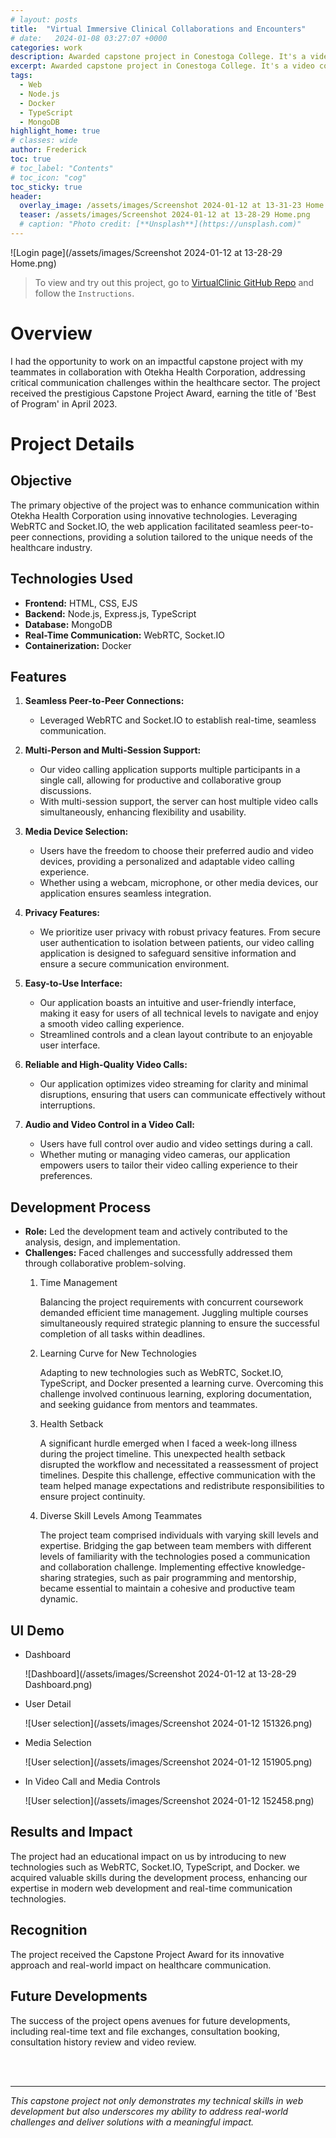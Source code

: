 ```yaml
---
# layout: posts
title:  "Virtual Immersive Clinical Collaborations and Encounters"
# date:   2024-01-08 03:27:07 +0000
categories: work
description: Awarded capstone project in Conestoga College. It's a video communication application for healthcare providers and patients with multiple concurrent sessions and multiple participants.
excerpt: Awarded capstone project in Conestoga College. It's a video communication application for healthcare providers and patients with multiple concurrent sessions and multiple participants.
tags: 
  - Web 
  - Node.js
  - Docker 
  - TypeScript
  - MongoDB 
highlight_home: true
# classes: wide
author: Frederick
toc: true
# toc_label: "Contents"
# toc_icon: "cog"
toc_sticky: true
header:
  overlay_image: /assets/images/Screenshot 2024-01-12 at 13-31-23 Home.png
  teaser: /assets/images/Screenshot 2024-01-12 at 13-28-29 Home.png
  # caption: "Photo credit: [**Unsplash**](https://unsplash.com)"
---
```


![Login page](/assets/images/Screenshot 2024-01-12 at 13-28-29 Home.png)

> To view and try out this project, go to [VirtualClinic GitHub Repo](https://github.com/CC-CAD-23WINTER-Team10/VirtualClinic) and follow the `Instructions`.

# Overview

I had the opportunity to work on an impactful capstone project with my teammates in collaboration with Otekha Health Corporation, addressing critical communication challenges within the healthcare sector. The project received the prestigious Capstone Project Award, earning the title of 'Best of Program' in April 2023.

# Project Details
## Objective

The primary objective of the project was to enhance communication within Otekha Health Corporation using innovative technologies. Leveraging WebRTC and Socket.IO, the web application facilitated seamless peer-to-peer connections, providing a solution tailored to the unique needs of the healthcare industry.

## Technologies Used

- **Frontend:** HTML, CSS, EJS
- **Backend:** Node.js, Express.js, TypeScript
- **Database:** MongoDB
- **Real-Time Communication:** WebRTC, Socket.IO
- **Containerization:** Docker

## Features

1. **Seamless Peer-to-Peer Connections:**
   - Leveraged WebRTC and Socket.IO to establish real-time, seamless communication.

2. **Multi-Person and Multi-Session Support:**
   - Our video calling application supports multiple participants in a single call, allowing for productive and collaborative group discussions. 
   - With multi-session support, the server can host multiple video calls simultaneously, enhancing flexibility and usability.

3. **Media Device Selection:**
   - Users have the freedom to choose their preferred audio and video devices, providing a personalized and adaptable video calling experience. 
   - Whether using a webcam, microphone, or other media devices, our application ensures seamless integration.

4. **Privacy Features:**
   - We prioritize user privacy with robust privacy features. From secure user authentication to isolation between patients, our video calling application is designed to safeguard sensitive information and ensure a secure communication environment.

5. **Easy-to-Use Interface:**
   - Our application boasts an intuitive and user-friendly interface, making it easy for users of all technical levels to navigate and enjoy a smooth video calling experience. 
   - Streamlined controls and a clean layout contribute to an enjoyable user interface.

6. **Reliable and High-Quality Video Calls:**
   - Our application optimizes video streaming for clarity and minimal disruptions, ensuring that users can communicate effectively without interruptions.

7. **Audio and Video Control in a Video Call:**
   - Users have full control over audio and video settings during a call. 
   - Whether muting or managing video cameras, our application empowers users to tailor their video calling experience to their preferences.


## Development Process

- **Role:** Led the development team and actively contributed to the analysis, design, and implementation.
- **Challenges:** Faced challenges and successfully addressed them through collaborative problem-solving.
  1. Time Management

     Balancing the project requirements with concurrent coursework demanded efficient time management. Juggling multiple courses simultaneously required strategic planning to ensure the successful completion of all tasks within deadlines.

  2. Learning Curve for New Technologies

     Adapting to new technologies such as WebRTC, Socket.IO, TypeScript, and Docker presented a learning curve. Overcoming this challenge involved continuous learning, exploring documentation, and seeking guidance from mentors and teammates.

  3. Health Setback

     A significant hurdle emerged when I faced a week-long illness during the project timeline. This unexpected health setback disrupted the workflow and necessitated a reassessment of project timelines. Despite this challenge, effective communication with the team helped manage expectations and redistribute responsibilities to ensure project continuity.

  4. Diverse Skill Levels Among Teammates

     The project team comprised individuals with varying skill levels and expertise. Bridging the gap between team members with different levels of familiarity with the technologies posed a communication and collaboration challenge. Implementing effective knowledge-sharing strategies, such as pair programming and mentorship, became essential to maintain a cohesive and productive team dynamic.

## UI Demo
- Dashboard

  ![Dashboard](/assets/images/Screenshot 2024-01-12 at 13-28-29 Dashboard.png)

- User Detail

  ![User selection](/assets/images/Screenshot 2024-01-12 151326.png)

- Media Selection

  ![User selection](/assets/images/Screenshot 2024-01-12 151905.png)

- In Video Call and Media Controls

  ![User selection](/assets/images/Screenshot 2024-01-12 152458.png)

## Results and Impact

  The project had an educational impact on us by introducing to new technologies such as WebRTC, Socket.IO, TypeScript, and Docker. we acquired valuable skills during the development process, enhancing our expertise in modern web development and real-time communication technologies.

## Recognition

The project received the Capstone Project Award for its innovative approach and real-world impact on healthcare communication.

## Future Developments

The success of the project opens avenues for future developments, including real-time text and file exchanges, consultation booking, consultation history review and video review.

<br> 
<br>  
  
---

*This capstone project not only demonstrates my technical skills in web development but also underscores my ability to address real-world challenges and deliver solutions with a meaningful impact.*